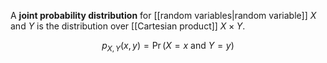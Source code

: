 A **joint probability distribution** for [[random variables|random variable]] $X$ and $Y$ is the distribution over [[Cartesian product]] $X \times Y$.

$$
p_{X, Y}(x, y) = \Pr(X = x \text{ and } Y=y)
$$